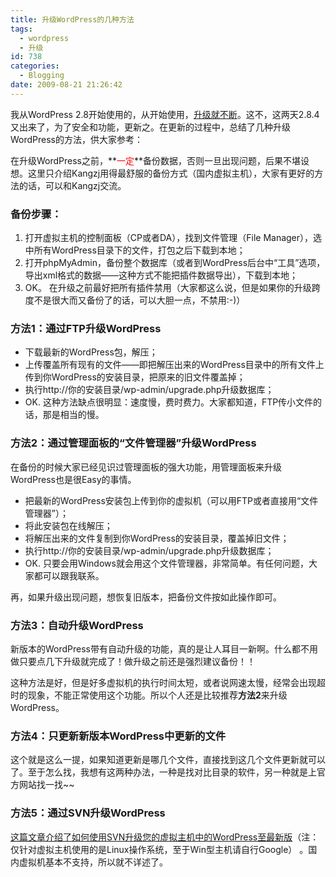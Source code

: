 ```yaml
---
title: 升级WordPress的几种方法
tags:
  - wordpress
  - 升级
id: 738
categories:
  - Blogging
date: 2009-08-21 21:26:42
---
```


我从WordPress 2.8开始使用的，从开始使用，[升级就不断](http://kangzj.net/wordpress-updated-to-2-8-1/)。这不，这两天2.8.4又出来了，为了安全和功能，更新之。在更新的过程中，总结了几种升级WordPress的方法，供大家参考：

<!--more-->在升级WordPress之前，**<span style="color: #ff0000;">一定</span>**备份数据，否则一旦出现问题，后果不堪设想。这里只介绍Kangzj用得最舒服的备份方式（国内虚拟主机），大家有更好的方法的话，可以和Kangzj交流。

### 备份步骤：

1.  打开虚拟主机的控制面板（CP或者DA），找到文件管理（File Manager），选中所有WordPress目录下的文件，打包之后下载到本地；
2.  打开phpMyAdmin，备份整个数据库（或者到WordPress后台中“工具”选项，导出xml格式的数据——这种方式不能把插件数据导出），下载到本地；
3.  OK。
在升级之前最好把所有插件禁用（大家都这么说，但是如果你的升级跨度不是很大而又备份了的话，可以大胆一点，不禁用:-)）

### 方法1：通过FTP升级WordPress

*   下载最新的WordPress包，解压；
*   上传覆盖所有现有的文件——即把解压出来的WordPress目录中的所有文件上传到你WordPress的安装目录，把原来的旧文件覆盖掉；
*   执行http://你的安装目录/wp-admin/upgrade.php升级数据库；
*   OK.
这种方法缺点很明显：速度慢，费时费力。大家都知道，FTP传小文件的话，那是相当的慢。

### 方法2：通过管理面板的“文件管理器”升级WordPress

在备份的时候大家已经见识过管理面板的强大功能，用管理面板来升级WordPress也是很Easy的事情。

*   把最新的WordPress安装包上传到你的虚拟机（可以用FTP或者直接用“文件管理器”）；
*   将此安装包在线解压；
*   将解压出来的文件复制到你WordPress的安装目录，覆盖掉旧文件；
*   执行http://你的安装目录/wp-admin/upgrade.php升级数据库；
*   OK.
只要会用Windows就会用这个文件管理器，非常简单。有任何问题，大家都可以跟我联系。

再，如果升级出现问题，想恢复旧版本，把备份文件按如此操作即可。

### 方法3：自动升级WordPress

新版本的WordPress带有自动升级的功能，真的是让人耳目一新啊。什么都不用做只要点几下升级就完成了！做升级之前还是强烈建议备份！！

这种方法是好，但是好多虚拟机的执行时间太短，或者说网速太慢，经常会出现超时的现象，不能正常使用这个功能。所以个人还是比较推荐**方法2**来升级WordPress。

### 方法4：只更新新版本WordPress中更新的文件

这个就是这么一提，如果知道更新是哪几个文件，直接找到这几个文件更新就可以了。至于怎么找，我想有这两种办法，一种是找对比目录的软件，另一种就是上官方网站找一找~~

### 方法5：通过SVN升级WordPress

[这篇文章介绍了如何使用SVN升级您的虚拟主机中的WordPress至最新版](http://codex.wordpress.org.cn/%E4%BD%BF%E7%94%A8SVN%E5%8D%87%E7%BA%A7WordPress)（注：仅针对虚拟主机使用的是Linux操作系统，至于Win型主机请自行Google） 。国内虚拟机基本不支持，所以就不详述了。
